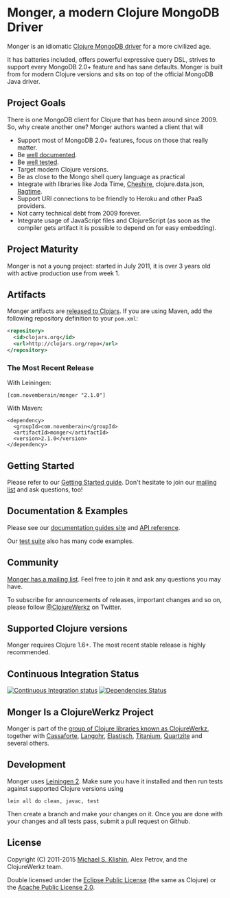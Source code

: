 # Monger, a modern Clojure MongoDB Driver

Monger is an idiomatic [Clojure MongoDB driver](http://clojuremongodb.info) for a more civilized age.

It has batteries included, offers powerful expressive query DSL, strives to support every MongoDB 2.0+ feature and has sane defaults. Monger is built from for modern Clojure versions and sits on top of the official MongoDB Java driver.


## Project Goals

There is one MongoDB client for Clojure that has been around since 2009. So, why create another one? Monger authors
wanted a client that will

 * Support most of MongoDB 2.0+ features, focus on those that really matter.
 * Be [well documented](http://clojuremongodb.info).
 * Be [well tested](https://github.com/michaelklishin/monger/tree/master/test/monger/test).
 * Target modern Clojure versions.
 * Be as close to the Mongo shell query language as practical
 * Integrate with libraries like Joda Time, [Cheshire](https://github.com/dakrone/cheshire), clojure.data.json, [Ragtime](https://github.com/weavejester/ragtime).
 * Support URI connections to be friendly to Heroku and other PaaS providers.
 * Not carry technical debt from 2009 forever.
 * Integrate usage of JavaScript files and ClojureScript (as soon as the compiler gets artifact it is possible to depend on for easy embedding).



## Project Maturity

Monger is not a young project: started in July 2011, it is over 3
years old with active production use from week 1.


## Artifacts

Monger artifacts are [released to
Clojars](https://clojars.org/com.novemberain/monger). If you are using
Maven, add the following repository definition to your `pom.xml`:

``` xml
<repository>
  <id>clojars.org</id>
  <url>http://clojars.org/repo</url>
</repository>
```

### The Most Recent Release

With Leiningen:

    [com.novemberain/monger "2.1.0"]

With Maven:

    <dependency>
      <groupId>com.novemberain</groupId>
      <artifactId>monger</artifactId>
      <version>2.1.0</version>
    </dependency>



## Getting Started

Please refer to our [Getting Started
guide](http://clojuremongodb.info/articles/getting_started.html). Don't
hesitate to join our [mailing
list](https://groups.google.com/forum/#!forum/clojure-mongodb) and ask
questions, too!


## Documentation & Examples

Please see our [documentation guides site](http://clojuremongodb.info/) and [API reference](http://reference.clojuremongodb.info).

Our [test
suite](https://github.com/michaelklishin/monger/tree/master/test/monger/test)
also has many code examples.


## Community

[Monger has a mailing
list](https://groups.google.com/forum/#!forum/clojure-mongodb). Feel
free to join it and ask any questions you may have.

To subscribe for announcements of releases, important changes and so
on, please follow [@ClojureWerkz](https://twitter.com/#!/clojurewerkz)
on Twitter.


## Supported Clojure versions

Monger requires Clojure 1.6+. The most recent
stable release is highly recommended.


## Continuous Integration Status

[![Continuous Integration status](https://secure.travis-ci.org/michaelklishin/monger.svg)](http://travis-ci.org/michaelklishin/monger)
[![Dependencies Status](http://jarkeeper.com/michaelklishin/monger/status.svg)](http://jarkeeper.com/michaelklishin/monger)


## Monger Is a ClojureWerkz Project

Monger is part of the [group of Clojure libraries known as ClojureWerkz](http://clojurewerkz.org), together with
[Cassaforte](http://clojurecassandra.info), [Langohr](http://clojurerabbitmq.info), [Elastisch](http://clojureelasticsearch.info), [Titanium](http://titanium.clojurewerkz.org), [Quartzite](http://clojurequartz.info) and several others.



## Development

Monger uses [Leiningen 2](https://github.com/technomancy/leiningen/blob/master/doc/TUTORIAL.md). Make sure you have it installed and then run tests against
supported Clojure versions using

    lein all do clean, javac, test

Then create a branch and make your changes on it. Once you are done with your changes and all tests pass, submit a pull request
on Github.



## License

Copyright (C) 2011-2015 [Michael S. Klishin](http://twitter.com/michaelklishin), Alex Petrov, and the ClojureWerkz team.

Double licensed under the [Eclipse Public License](http://www.eclipse.org/legal/epl-v10.html) (the same as Clojure) or
the [Apache Public License 2.0](http://www.apache.org/licenses/LICENSE-2.0.html).
